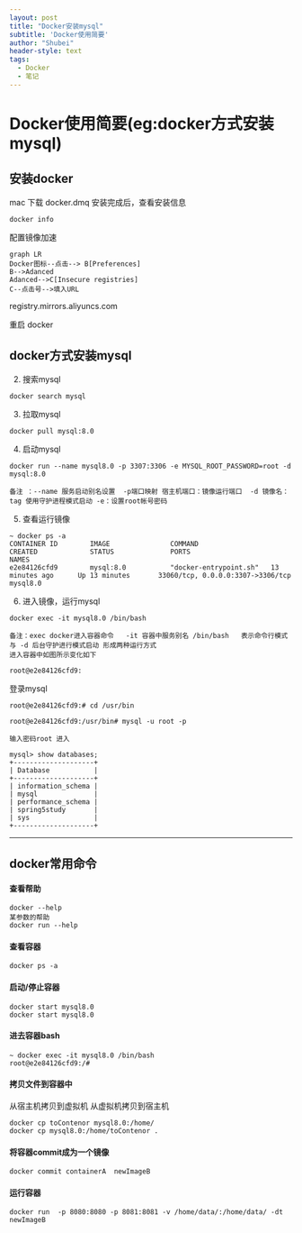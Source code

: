 ```yaml
---
layout: post
title: "Docker安装mysql"
subtitle: 'Docker使用简要'
author: "Shubei"
header-style: text
tags:
  - Docker
  - 笔记
---
```

# Docker使用简要(eg:docker方式安装mysql)

## 安装docker
mac 下载 docker.dmq
安装完成后，查看安装信息
```
docker info
```
配置镜像加速

```
graph LR
Docker图标--点击--> B[Preferences]
B-->Adanced
Adanced-->C[Insecure registries] 
C--点击号-->填入URL
```
registry.mirrors.aliyuncs.com

重启 docker
## docker方式安装mysql
2. 搜索mysql
```
docker search mysql
```

3. 拉取mysql
```
docker pull mysql:8.0
```
4. 启动mysql

```
docker run --name mysql8.0 -p 3307:3306 -e MYSQL_ROOT_PASSWORD=root -d mysql:8.0

备注 ：--name 服务启动别名设置  -p端口映射 宿主机端口：镜像运行端口  -d 镜像名：tag 使用守护进程模式启动 -e：设置root帐号密码
```

5. 查看运行镜像
```
~ docker ps -a
CONTAINER ID        IMAGE               COMMAND                  CREATED             STATUS              PORTS                               NAMES
e2e84126cfd9        mysql:8.0           "docker-entrypoint.sh"   13 minutes ago      Up 13 minutes       33060/tcp, 0.0.0.0:3307->3306/tcp   mysql8.0
```

6. 进入镜像，运行mysql
```
docker exec -it mysql8.0 /bin/bash

备注：exec docker进入容器命令   -it 容器中服务别名 /bin/bash   表示命令行模式  与 -d 后台守护进行模式启动 形成两种运行方式   
进入容器中如图所示变化如下

root@e2e84126cfd9:
```

登录mysql
```
root@e2e84126cfd9:# cd /usr/bin

root@e2e84126cfd9:/usr/bin# mysql -u root -p

输入密码root 进入

mysql> show databases;
+--------------------+
| Database           |
+--------------------+
| information_schema |
| mysql              |
| performance_schema |
| spring5study       |
| sys                |
+--------------------+
```


---
## docker常用命令

#### 查看帮助
```
docker --help
某参数的帮助
docker run --help
```

#### 查看容器
```
docker ps -a
```

#### 启动/停止容器
```
docker start mysql8.0
docker start mysql8.0
```

#### 进去容器bash
```
~ docker exec -it mysql8.0 /bin/bash
root@e2e84126cfd9:/#
```

#### 拷贝文件到容器中

从宿主机拷贝到虚拟机
从虚拟机拷贝到宿主机
```
docker cp toContenor mysql8.0:/home/
docker cp mysql8.0:/home/toContenor .
```

#### 将容器commit成为一个镜像
```
docker commit containerA  newImageB
```

#### 运行容器
```
docker run  -p 8080:8080 -p 8081:8081 -v /home/data/:/home/data/ -dt newImageB
```
